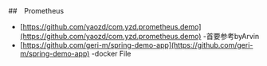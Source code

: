 ##　Prometheus
- [https://github.com/yaozd/com.yzd.prometheus.demo](https://github.com/yaozd/com.yzd.prometheus.demo) -首要参考byArvin
- [https://github.com/geri-m/spring-demo-app](https://github.com/geri-m/spring-demo-app) -docker File